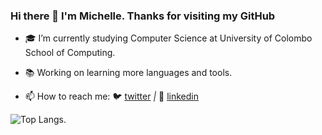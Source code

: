 ### Hi there 👋 I'm Michelle. Thanks for visiting my GitHub

- 🎓 I’m currently studying Computer Science at University of Colombo School of Computing.
- 📚 Working on learning more languages and tools.

- 📫 How to reach me:  🐦 [twitter][twitter] *|* 👔 [linkedin][linkedin]

[twitter]: https://twitter.com/Michell56700416
[linkedin]: https://www.linkedin.com/in/michelle-fernando-5556b5194

![Top Langs](https://github-readme-stats.vercel.app/api/top-langs/?username=MichelleFdo&layout=compact).
